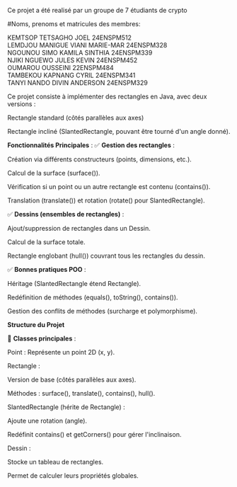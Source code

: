 Ce projet a été realisé par un groupe de 7 étudiants de crypto

#Noms, prenoms et matricules des membres:

KEMTSOP TETSAGHO JOEL              24ENSPM512  
LEMDJOU MANIGUE VIANI MARIE-MAR    24ENSPM328  
NGOUNOU SIMO KAMILA SINTHIA        24ENSPM339  
NJIKI NGUEWO JULES KEVIN           24ENSPM452  
OUMAROU OUSSEINI                   22ENSPM484  
TAMBEKOU KAPNANG CYRIL             24ENSPM341  
TANYI NANDO DIVIN ANDERSON         24ENSPM329  

Ce projet consiste à implémenter des rectangles en Java, avec deux versions :

Rectangle standard (côtés parallèles aux axes)

Rectangle incliné (SlantedRectangle, pouvant être tourné d'un angle donné).

**Fonctionnalités Principales** :
✅ __Gestion des rectangles__ :

Création via différents constructeurs (points, dimensions, etc.).

Calcul de la surface (surface()).

Vérification si un point ou un autre rectangle est contenu (contains()).

Translation (translate()) et rotation (rotate() pour SlantedRectangle).

✅ __Dessins (ensembles de rectangles)__ :

Ajout/suppression de rectangles dans un Dessin.

Calcul de la surface totale.

Rectangle englobant (hull()) couvrant tous les rectangles du dessin.

✅ __Bonnes pratiques POO__ :

Héritage (SlantedRectangle étend Rectangle).

Redéfinition de méthodes (equals(), toString(), contains()).

Gestion des conflits de méthodes (surcharge et polymorphisme).

**Structure du Projet**

📂 __Classes principales__ :

Point : Représente un point 2D (x, y).

Rectangle :

Version de base (côtés parallèles aux axes).

Méthodes : surface(), translate(), contains(), hull().

SlantedRectangle (hérite de Rectangle) :

Ajoute une rotation (angle).

Redéfinit contains() et getCorners() pour gérer l'inclinaison.

Dessin :

Stocke un tableau de rectangles.

Permet de calculer leurs propriétés globales.
